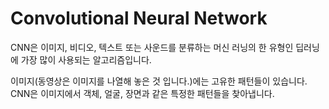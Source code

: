 Convolutional Neural Network
===

CNN은 이미지, 비디오, 텍스트 또는 사운드를 분류하는 머신 러닝의 한 유형인 딥러닝에 가장 많이 사용되는 알고리즘입니다.

이미지(동영상은 이미지를 나열해 놓은 것 입니다.)에는 고유한 패턴들이 있습니다. CNN은 이미지에서 객체, 얼굴, 장면과 같은 특정한 패턴들을 찾아냅니다.

